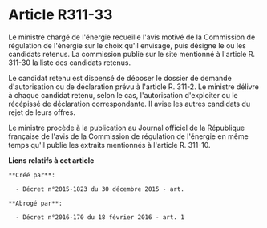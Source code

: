# Article R311-33

Le ministre chargé de l'énergie recueille l'avis motivé de la Commission de régulation de l'énergie sur le choix qu'il
envisage, puis désigne le ou les candidats retenus. La commission publie sur le site mentionné à l'article R. 311-30 la liste
des candidats retenus.

Le candidat retenu est dispensé de déposer le dossier de demande d'autorisation ou de déclaration prévu à l'article R. 311-2.
Le ministre délivre à chaque candidat retenu, selon le cas, l'autorisation d'exploiter ou le récépissé de déclaration
correspondante. Il avise les autres candidats du rejet de leurs offres.

Le ministre procède à la publication au Journal officiel de la République française de l'avis de la Commission de régulation
de l'énergie en même temps qu'il publie les extraits mentionnés à l'article R. 311-10.

**Liens relatifs à cet article**

	**Créé par**:

	  - Décret n°2015-1823 du 30 décembre 2015 - art.

	**Abrogé par**:

	  - Décret n°2016-170 du 18 février 2016 - art. 1
